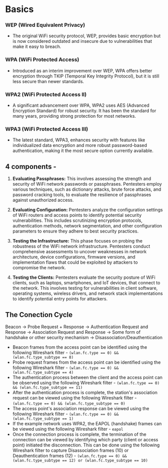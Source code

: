 # Basics
### WEP (Wired Equivalent Privacy)
- The original WiFi security protocol, WEP, provides basic encryption but is now considered outdated and insecure due to vulnerabilities that make it easy to breach.
### WPA (WiFi Protected Access)
- Introduced as an interim improvement over WEP, WPA offers better encryption through TKIP (Temporal Key Integrity Protocol), but it is still less secure than newer standards.
### WPA2 (WiFi Protected Access II)
- A significant advancement over WPA, WPA2 uses AES (Advanced Encryption Standard) for robust security. It has been the standard for many years, providing strong protection for most networks.
### WPA3 (WiFi Protected Access III)
- The latest standard, WPA3, enhances security with features like individualized data encryption and more robust password-based authentication, making it the most secure option currently available.

## 4 components -
1. **Evaluating Passphrases:** This involves assessing the strength and security of WiFi network passwords or passphrases. Pentesters employ various techniques, such as dictionary attacks, brute force attacks, and password cracking tools, to evaluate the resilience of passphrases against unauthorized access.

2. **Evaluating Configuration:** Pentesters analyze the configuration settings of WiFi routers and access points to identify potential security vulnerabilities. This includes scrutinizing encryption protocols, authentication methods, network segmentation, and other configuration parameters to ensure they adhere to best security practices.

3. **Testing the Infrastructure:** This phase focuses on probing the robustness of the WiFi network infrastructure. Pentesters conduct comprehensive assessments to uncover weaknesses in network architecture, device configurations, firmware versions, and implementation flaws that could be exploited by attackers to compromise the network.

4. **Testing the Clients:** Pentesters evaluate the security posture of WiFi clients, such as laptops, smartphones, and IoT devices, that connect to the network. This involves testing for vulnerabilities in client software, operating systems, wireless drivers, and network stack implementations to identify potential entry points for attackers.


## The Conection Cycle
Beacon -> Probe Request + Response -> Authentication Request and Response -> Association Request and Response -> Some form of handshake or other security mechanism -> Disassociation/Deauthentication

- Beacon frames from the access point can be identified using the following Wireshark filter - `(wlan.fc.type == 0) && (wlan.fc.type_subtype == 8)`
- Probe request frames from the access point can be identified using the following Wireshark filter - `(wlan.fc.type == 0) && (wlan.fc.type_subtype == 4)`
- The authentication process between the client and the access point can be observed using the following Wireshark filter - `(wlan.fc.type == 0) && (wlan.fc.type_subtype == 11)`
- After the authentication process is complete, the station's association request can be viewed using the following Wireshark filter - `(wlan.fc.type == 0) && (wlan.fc.type_subtype == 0)`
- The access point's association response can be viewed using the following Wireshark filter - `(wlan.fc.type == 0) && (wlan.fc.type_subtype == 1)`
- If the example network uses WPA2, the EAPOL (handshake) frames can be viewed using the following Wireshark filter - `eapol`
- Once the connection process is complete, the termination of the connection can be viewed by identifying which party (client or access point) initiated the disconnection. This can be done using the following Wireshark filter to capture Disassociation frames (10) or Deauthentication frames (12) - `(wlan.fc.type == 0) && (wlan.fc.type_subtype == 12) or (wlan.fc.type_subtype == 10)`

